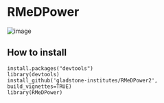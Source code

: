 # RMeDPower
![image](https://user-images.githubusercontent.com/18338399/186777298-189fb773-d89b-4557-85c4-b22546f566e5.png)

## How to install
```
install.packages("devtools")
library(devtools)
install_github('gladstone-institutes/RMeDPower2', build_vignettes=TRUE)
library(RMeDPower)
```
